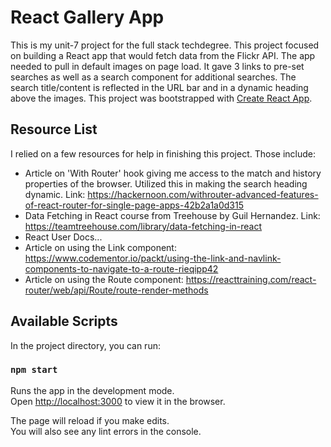 # React Gallery App

This is my unit-7 project for the full stack techdegree. This project focused on building a React app that would fetch data from the Flickr API. The app needed to pull in default images on page load. It gave 3 links to pre-set searches as well as a search component for additional searches. The search title/content is reflected in the URL bar and in a dynamic heading above the images. This project was bootstrapped with [Create React App](https://github.com/facebook/create-react-app). 

## Resource List

I relied on a few resources for help in finishing this project. Those include:
- Article on 'With Router' hook giving me access to the match and history properties of the browser. Utilized this in making the search heading dynamic. Link: https://hackernoon.com/withrouter-advanced-features-of-react-router-for-single-page-apps-42b2a1a0d315
- Data Fetching in React course from Treehouse by Guil Hernandez. Link: https://teamtreehouse.com/library/data-fetching-in-react
- React User Docs...
- Article on using the Link component: https://www.codementor.io/packt/using-the-link-and-navlink-components-to-navigate-to-a-route-rieqipp42
- Article on using the Route component: https://reacttraining.com/react-router/web/api/Route/route-render-methods

## Available Scripts

In the project directory, you can run:

### `npm start`

Runs the app in the development mode.<br />
Open [http://localhost:3000](http://localhost:3000) to view it in the browser.

The page will reload if you make edits.<br />
You will also see any lint errors in the console.
